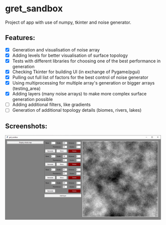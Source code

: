 # gret_sandbox

Project of app with use of numpy, tkinter and noise generator.

## Features: 

* [x] Generation and visualisation of noise array
* [x] Adding levels for better visualisation of surface topology
* [x] Tests with different libraries for choosing one of the best performance in generation
* [x] Checking Tkinter for building UI (in exchange of Pygame/pgui)
* [x] Pulling out full list of factors for the best control of noise generator
* [x] Using multiprocessing for multiple array's generation or bigger arrays (testing_area)
* [x] Adding layers (many noise arrays) to make more complex surface generation possible
* [ ] Adding additional filters, like gradients
* [ ] Generation of additional topology details (biomes, rivers, lakes)

## Screenshots:

![x](/images/screen%2023.10.2020%20gui%20corrections%20and%20btn%20for%20suming%20arrays.png)